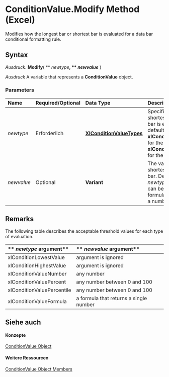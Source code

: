 
# ConditionValue.Modify Method (Excel)

Modifies how the longest bar or shortest bar is evaluated for a data bar conditional formatting rule. 


## Syntax

 _Ausdruck_. **Modify**( ** _newtype_**, ** _newvalue_** )

 _Ausdruck_ A variable that represents a **ConditionValue** object.


### Parameters



|**Name**|**Required/Optional**|**Data Type**|**Description**|
|:-----|:-----|:-----|:-----|
| _newtype_|Erforderlich|**[XlConditionValueTypes](aa9ebfb2-ea85-7e8c-1b99-2117e00b9f4a.md)**|Specifies how the shortest bar or longest bar is evaluated. The default value is  **xlConditionLowestValue** for the shortest bar and **xlConditionHighestValue** for the longest bar.|
| _newvalue_|Optional|**Variant**|The value assigned to the shortest or longest data bar. Depending on the  _newtype_ argument, this can be a number or a formula that evaluates to a number.|

## Remarks

The following table describes the acceptable threshold values for each type of evaluation.



|** _newtype_ argument**|** _newvalue_ argument**|
|:-----|:-----|
|xlConditionLowestValue|argument is ignored|
|xlConditionHighestValue|argument is ignored|
|xlConditionValueNumber|any number|
|xlConditionValuePercent|any number between 0 and 100 |
|xlConditionValuePercentile|any number between 0 and 100|
|xlConditionValueFormula|a formula that returns a single number|

## Siehe auch


#### Konzepte


[ConditionValue Object](a39335db-4e0a-66aa-393b-3aa7e5268c00.md)
#### Weitere Ressourcen


[ConditionValue Object Members](http://msdn.microsoft.com/library/59e72c1f-3e56-294b-408a-de7aba0ed331%28Office.15%29.aspx)